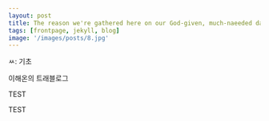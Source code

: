```yaml
---
layout: post
title: The reason we're gathered here on our God-given, much-naeeded day
tags: [frontpage, jekyll, blog]
image: '/images/posts/8.jpg'
---
```



ㅆ: 기초

이해온의 트래블로그

TEST

TEST